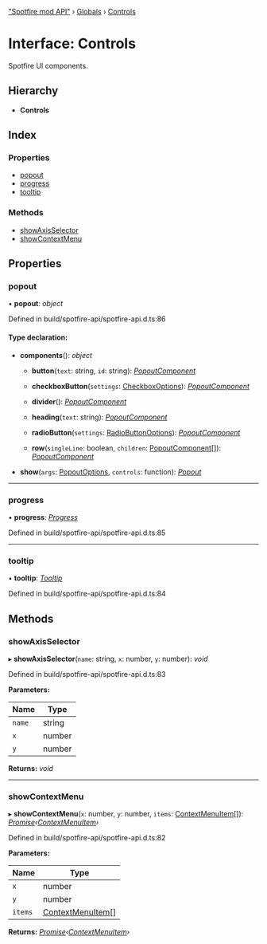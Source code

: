 ["Spotfire mod API"](../README.md) › [Globals](../globals.md) › [Controls](controls.md)

# Interface: Controls

Spotfire UI components.

## Hierarchy

* **Controls**

## Index

### Properties

* [popout](controls.md#popout)
* [progress](controls.md#progress)
* [tooltip](controls.md#tooltip)

### Methods

* [showAxisSelector](controls.md#showaxisselector)
* [showContextMenu](controls.md#showcontextmenu)

## Properties

###  popout

• **popout**: *object*

Defined in build/spotfire-api/spotfire-api.d.ts:86

#### Type declaration:

* **components**(): *object*

  * **button**(`text`: string, `id`: string): *[PopoutComponent](popoutcomponent.md)*

  * **checkboxButton**(`settings`: [CheckboxOptions](checkboxoptions.md)): *[PopoutComponent](popoutcomponent.md)*

  * **divider**(): *[PopoutComponent](popoutcomponent.md)*

  * **heading**(`text`: string): *[PopoutComponent](popoutcomponent.md)*

  * **radioButton**(`settings`: [RadioButtonOptions](radiobuttonoptions.md)): *[PopoutComponent](popoutcomponent.md)*

  * **row**(`singleLine`: boolean, `children`: [PopoutComponent](popoutcomponent.md)[]): *[PopoutComponent](popoutcomponent.md)*

* **show**(`args`: [PopoutOptions](popoutoptions.md), `controls`: function): *[Popout](popout.md)*

___

###  progress

• **progress**: *[Progress](progress.md)*

Defined in build/spotfire-api/spotfire-api.d.ts:85

___

###  tooltip

• **tooltip**: *[Tooltip](tooltip.md)*

Defined in build/spotfire-api/spotfire-api.d.ts:84

## Methods

###  showAxisSelector

▸ **showAxisSelector**(`name`: string, `x`: number, `y`: number): *void*

Defined in build/spotfire-api/spotfire-api.d.ts:83

**Parameters:**

Name | Type |
------ | ------ |
`name` | string |
`x` | number |
`y` | number |

**Returns:** *void*

___

###  showContextMenu

▸ **showContextMenu**(`x`: number, `y`: number, `items`: [ContextMenuItem](contextmenuitem.md)[]): *[Promise](observable.md#promise)‹[ContextMenuItem](contextmenuitem.md)›*

Defined in build/spotfire-api/spotfire-api.d.ts:82

**Parameters:**

Name | Type |
------ | ------ |
`x` | number |
`y` | number |
`items` | [ContextMenuItem](contextmenuitem.md)[] |

**Returns:** *[Promise](observable.md#promise)‹[ContextMenuItem](contextmenuitem.md)›*
